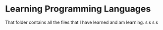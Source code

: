 # Learning Programming Languages
That folder contains all the files that I have learned and am learning.
s
s
s
s

